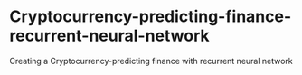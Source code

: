 # Cryptocurrency-predicting-finance-recurrent-neural-network
Creating a Cryptocurrency-predicting finance with recurrent neural network
